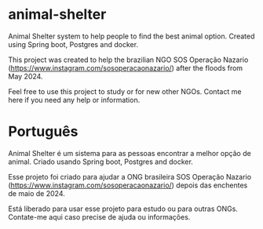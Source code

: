 # animal-shelter
Animal Shelter system to help people to find the best animal option. Created using Spring boot, Postgres and docker.  

This project was created to help the brazilian NGO SOS Operação Nazario (https://www.instagram.com/sosoperacaonazario/) after the floods from May 2024.  

Feel free to use this project to study or for new other NGOs. Contact me here if you need any help or information.  

# Português

Animal Shelter  é um sistema para as pessoas encontrar a melhor opção de animal. Criado usando Spring boot, Postgres and docker.  

Esse projeto foi criado para ajudar a ONG brasileira SOS Operação Nazario (https://www.instagram.com/sosoperacaonazario/) depois das enchentes de maio de 2024.  

Está liberado para usar esse projeto para estudo ou para outras ONGs. Contate-me aqui caso precise de ajuda ou informações.  